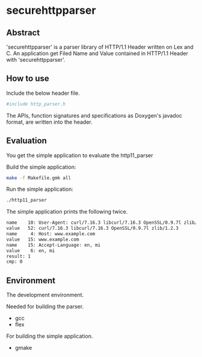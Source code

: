 # securehttpparser

## Abstract

'securehttpparser' is a parser library of HTTP/1.1 Header written on Lex and C.
An application get Filed Name and Value contained in HTTP/1.1 Header with 'securehttpparser'.

## How to use

Include the below header file.

```bash
#include http_parser.h
```

The APIs, function signatures and specifications as Doxygen's javadoc format, are written into the header.

## Evaluation

You get the simple application to evaluate the http11_parser

Build the simple application:

```bash
make -f Makefile.gmk all
```

Run the simple application:

```bash
./http11_parser
```

The simple application prints the following twice.

```bash
name    10: User-Agent: curl/7.16.3 libcurl/7.16.3 OpenSSL/0.9.7l zlib/1.2.3
value   52: curl/7.16.3 libcurl/7.16.3 OpenSSL/0.9.7l zlib/1.2.3
name     4: Host: www.example.com
value   15: www.example.com
name    15: Accept-Language: en, mi
value    6: en, mi
result: 1
cmp: 0
```

## Environment  

The development environment.

Needed for building the parser.

- gcc
- flex

For building the simple application.

- gmake
